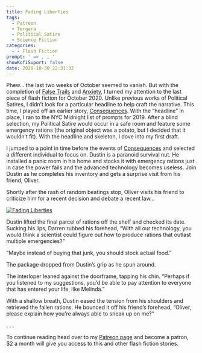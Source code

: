 ```yaml
---
title: Fading Liberties
tags:
  - Patreon
  - Tergara
  - Political Satire
  - Science Fiction
categories:
  - - Flash Fiction
prompt: ' => , , '
showKofiSuport: false
date: 2020-10-30 22:31:32
---
```


Phew… the last two weeks of October seemed to vanish. But with the completion of [False Trails](/archives/2020/10/28/false-trails/) and [Anxiety](/archives/2020/10/29/anxiety), I turned my attention to the last piece of flash fiction for October 2020. Unlike previous works of Political Satires, I didn’t look for a particular headline to help craft the narrative. This time, I played off an earlier story, [Consequences](/archives/2020/07/31/consequences/). With the “headline” in place, I ran to the NYC Midnight list of prompts for 2019. After a blind selection, my Political Satire would occur in a safe room and feature some emergency rations (the original object was a potato, but I decided that it wouldn’t fit). With the headline and skeleton, I dove into my first draft.<!-- more -->

I jumped to a point in time before the events of [Consequences](/archives/2020/07/31/consequences/) and selected a different individual to focus on. Dustin is a paranoid survival nut. He installed a panic room in his home and stocks it with emergency rations just in case the power fails and the advanced technology becomes useless. Join Dustin as he completes his inventory and gets a surprise visit from his friend, Oliver.

Shortly after the rash of random beatings stop, Oliver visits his friend to criticize him for a recent decision and debate a recent law…

<div class="center">

[![Fading Liberties](/images/patreon-flash-fiction/2020/fading-liberties.png "Fading Liberties")](https://www.patreon.com/posts/43263325)

</div>

Dustin lifted the final parcel of rations off the shelf and checked its date. Sucking his lips, Darren rubbed his forehead, “With all our technology, you would think a scientist could figure out how to produce rations that outlast multiple emergencies?”

“Maybe instead of buying that junk, you should stock actual food.”

The package dropped from Dustin’s grip as he spun around. 

The interloper leaned against the doorframe, tapping his chin. “Perhaps if you listened to my suggestions, you’d be able to pay attention to everyone that has entered your life, like Melinda.”

With a shallow breath, Dustin eased the tension from his shoulders and retrieved the fallen rations. He bounced it off his friend’s forehead, “Oliver, please explain how you’re always able to sneak up on me?”

<div class="center story-ellipses">
.
.
.
</div>

<div>

To continue reading head over to my [Patreon page](https://www.patreon.com/posts/43263325) and become a patron, $2 a month will give you access to this and other flash fiction stories.

</div>
